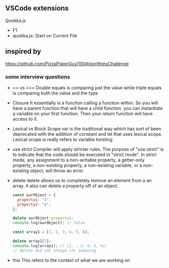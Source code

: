 ## VSCode extensions

Quokka.js

- F1
- quokka.js: Start on Current File

## inspired by

https://github.com/PizzaPokerGuy/100AlgorithmsChallenge

### some interview questions

- == vs ===
  Double equals is comparing just the value while
  triple equals is comparing both the value and the type

- Closure
  It essentially is a function calling a function within.
  So you will have a parent function that will have a child function.
  you can instantiate a variable on your first function.
  Then your return function will have access to it.

- Lexical vs Block Scope
  var is the traditional way which has sort of been deprecated with the addition of constant and let
  that uses lexical scope. Lexical scope is really refers to variable hoisting

- use strict
  Compiler will apply stricter rules.
  The purpose of "use strict" is to indicate that the code should be executed in "strict mode".
  In strict mode, any assignment to a non-writable property, a getter-only property,
  a non-existing property, a non-existing variable, or a non-existing object, will throw an error.

- delete
  delete allows us to completely remove an element from a an array.
  It also can delete a property off of an object.

  ```js
  const ourObject = {
    property1: "1",
    property2: "2",
  };

  delete ourObject.property1;
  console.log(ourObject); // false

  const array1 = [1, 2, 3, 4, 5, 6];

  delete array1[1];
  console.log(array1); // [1, , 3, 4, 5, 6];
  // delete did not change its indexing
  ```

- this
  This refers to the context of what we are working on
